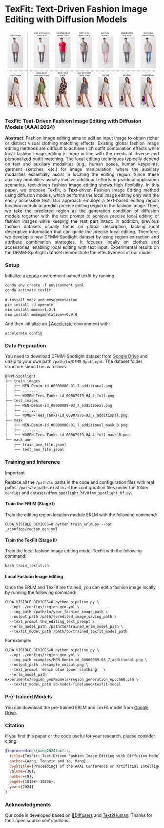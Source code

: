 # TexFit: Text-Driven Fashion Image Editing with Diffusion Models

![teaser](docs/teaser.png)
### TexFit: Text-Driven Fashion Image Editing with Diffusion Models (AAAI 2024)
<div align="justify">
<b>Abstract</b>: Fashion image editing aims to edit an input image to obtain richer or distinct visual clothing matching effects. Existing global fashion image editing methods are difficult to achieve rich outfit combination effects while local fashion image editing is more in line with the needs of diverse and personalized outfit matching. The local editing techniques typically depend on text and auxiliary modalities (e.g., human poses, human keypoints, garment sketches, etc.) for image manipulation, where the auxiliary modalities essentially assist in locating the editing region. Since these auxiliary modalities usually involve additional efforts in practical application scenarios, text-driven fashion image editing shows high flexibility. In this paper, we propose TexFit, a <b>Tex</b>t-driven <b>F</b>ashion <b>i</b>mage Edi<b>t</b>ing method using diffusion models, which performs the local image editing only with the easily accessible text. Our approach employs a text-based editing region location module to predict precise editing region in the fashion image. Then, we take the predicted region as the generation condition of diffusion models together with the text prompt to achieve precise local editing of fashion images while keeping the rest part intact. In addition, previous fashion datasets usually focus on global description, lacking local descriptive information that can guide the precise local editing. Therefore, we develop a new DFMM-Spotlight dataset by using region extraction and attribute combination strategies. It focuses locally on clothes and accessories, enabling local editing with text input. Experimental results on the DFMM-Spotlight dataset demonstrate the effectiveness of our model.
</div>

### Setup

Initialize a [conda](https://docs.conda.io/en/latest) environment named texfit by running:
```shell
conda env create -f environment.yaml
conda activate texfit

# install mmcv and mmsegmentation
pip install -U openmim
mim install mmcv==1.2.1
mim install mmsegmentation==0.9.0
```

And then initialize an [🤗Accelerate](https://github.com/huggingface/accelerate/) environment with:

```shell
accelerate config
```

### Data Preparation

You need to download DFMM-Spotlight dataset from [Google Drive](https://drive.google.com/file/d/1AJBWrOENyssJX1zK6VtbT-mMC8_xXbR_/view?usp=sharing) and unzip to your own path `/path/to/DFMM-Spotlight`. The dataset folder structure should be as follows:

```
DFMM-Spotlight
├── train_images
│   ├── MEN-Denim-id_00000080-01_7_additional.png
│   ├── .......
│   └── WOMEN-Tees_Tanks-id_00007979-04_4_full.png
├── test_images
│   ├── MEN-Denim-id_00000089-03_7_additional.png
│   ├── .......
│   └── WOMEN-Tees_Tanks-id_00007970-01_7_additional.png
├── mask
│   ├── MEN-Denim-id_00000080-01_7_additional_mask_0.png
│   ├── .......
│   └── WOMEN-Tees_Tanks-id_00007979-04_4_full_mask_0.png
└── mask_ann
    ├── train_ann_file.jsonl
    └── test_ann_file.jsonl
```

### Training and Inference

> [!IMPORTANT]
> Replace all the `/path/to` paths in the code and configuration files with real paths.
> `/path/to` paths exist in all the configuration files under the folder `configs` and `dataset/dfmm_spotlight_hf/dfmm_spotlight_hf.py`.

#### Train the ERLM (Stage I)

Train the editing region location module ERLM with the following command:

```shell
CUDA_VISIBLE_DEVICES=0 python train_erlm.py --opt ./configs/region_gen.yml
```

#### Train the TexFit (Stage II)

Train the local fashion image editing model TexFit with the following command:

```shell
bash train_texfit.sh
```

#### Local Fashion Image Editing

Once the ERLM and TexFit are trained, you can edit a fashion image locally by running the following command:

```shell
CUDA_VISIBLE_DEVICES=0 python pipeline.py \
  --opt ./configs/region_gen.yml \
  --img_path /path/to/your_fashion_image_path \
  --output_path /path/to/edited_image_saving_path \
  --text_prompt the_editing_text_prompt \
  --erlm_model_path /path/to/trained_erlm_model_path \
  --texfit_model_path /path/to/trained_texfit_model_path
```

For example:

```shell
CUDA_VISIBLE_DEVICES=0 python pipeline.py \
  --opt ./configs/region_gen.yml \
  --img_path examples/MEN-Denim-id_00000089-03_7_additional.png \
  --output_path ./example_output.png \
  --text_prompt 'denim blue lower clothing'  \
  --erlm_model_path experiments/region_gen/models/region_generation_epoch60.pth \
  --texfit_model_path sd-model-finetuned/texfit-model
```

### Pre-trained Models

You can download the pre-trained ERLM and TexFit model from [Google Drive](https://drive.google.com/drive/folders/1-bMjvtbY3X3TGoQXCjw3Bt9-Jv_lJomK?usp=sharing).

### Citation

If you find this paper or the code useful for your research, please consider citing:

```bibtex
@inproceedings{wang2024texfit,
  title={TexFit: Text-Driven Fashion Image Editing with Diffusion Models},
  author={Wang, Tongxin and Ye, Mang},
  booktitle={Proceedings of the AAAI Conference on Artificial Intelligence},
  volume={38},
  number={9},
  pages={10198--10206},
  year={2024}
}
```

### Acknowledgments

Our code is developed based on [🤗Diffusers](https://github.com/huggingface/diffusers) and [Text2Human](https://github.com/yumingj/Text2Human). Thanks for their open source contributions.